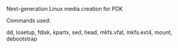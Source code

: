 Next-generation Linux media creation for PDK


Commands used:

dd, losetup, fdisk, kpartx, sed, head, mkfs.vfat, mkfs.ext4, mount, debootstrap